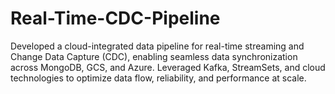 # Real-Time-CDC-Pipeline
Developed a cloud-integrated data pipeline for real-time streaming and Change Data Capture (CDC), enabling seamless data synchronization across MongoDB, GCS, and Azure. Leveraged Kafka, StreamSets, and cloud technologies to optimize data flow, reliability, and performance at scale.
